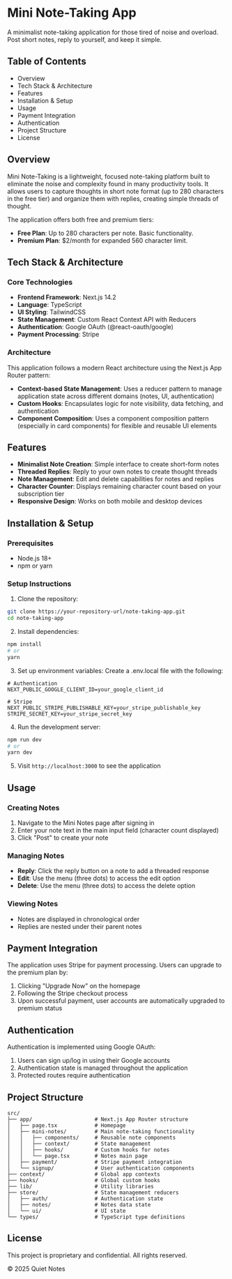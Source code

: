 # Mini Note-Taking App

A minimalist note-taking application for those tired of noise and overload. Post short notes, reply to yourself, and keep it simple.

## Table of Contents
- Overview
- Tech Stack & Architecture
- Features
- Installation & Setup
- Usage
- Payment Integration
- Authentication
- Project Structure
- License

## Overview

Mini Note-Taking is a lightweight, focused note-taking platform built to eliminate the noise and complexity found in many productivity tools. It allows users to capture thoughts in short note format (up to 280 characters in the free tier) and organize them with replies, creating simple threads of thought.

The application offers both free and premium tiers:
- **Free Plan**: Up to 280 characters per note. Basic functionality.
- **Premium Plan**: $2/month for expanded 560 character limit.

## Tech Stack & Architecture

### Core Technologies
- **Frontend Framework**: Next.js 14.2
- **Language**: TypeScript
- **UI Styling**: TailwindCSS
- **State Management**: Custom React Context API with Reducers
- **Authentication**: Google OAuth (@react-oauth/google)
- **Payment Processing**: Stripe

### Architecture

This application follows a modern React architecture using the Next.js App Router pattern:

- **Context-based State Management**: Uses a reducer pattern to manage application state across different domains (notes, UI, authentication)
- **Custom Hooks**: Encapsulates logic for note visibility, data fetching, and authentication
- **Component Composition**: Uses a component composition pattern (especially in card components) for flexible and reusable UI elements

## Features

- **Minimalist Note Creation**: Simple interface to create short-form notes
- **Threaded Replies**: Reply to your own notes to create thought threads
- **Note Management**: Edit and delete capabilities for notes and replies
- **Character Counter**: Displays remaining character count based on your subscription tier
- **Responsive Design**: Works on both mobile and desktop devices

## Installation & Setup

### Prerequisites
- Node.js 18+ 
- npm or yarn

### Setup Instructions

1. Clone the repository:
```bash
git clone https://your-repository-url/note-taking-app.git
cd note-taking-app
```

2. Install dependencies:
```bash
npm install
# or
yarn
```

3. Set up environment variables:
Create a .env.local file with the following:
```
# Authentication
NEXT_PUBLIC_GOOGLE_CLIENT_ID=your_google_client_id

# Stripe
NEXT_PUBLIC_STRIPE_PUBLISHABLE_KEY=your_stripe_publishable_key
STRIPE_SECRET_KEY=your_stripe_secret_key
```

4. Run the development server:
```bash
npm run dev
# or
yarn dev
```

5. Visit `http://localhost:3000` to see the application

## Usage

### Creating Notes
1. Navigate to the Mini Notes page after signing in
2. Enter your note text in the main input field (character count displayed)
3. Click "Post" to create your note

### Managing Notes
- **Reply**: Click the reply button on a note to add a threaded response
- **Edit**: Use the menu (three dots) to access the edit option
- **Delete**: Use the menu (three dots) to access the delete option

### Viewing Notes
- Notes are displayed in chronological order
- Replies are nested under their parent notes

## Payment Integration

The application uses Stripe for payment processing. Users can upgrade to the premium plan by:

1. Clicking "Upgrade Now" on the homepage
2. Following the Stripe checkout process
3. Upon successful payment, user accounts are automatically upgraded to premium status

## Authentication

Authentication is implemented using Google OAuth:

1. Users can sign up/log in using their Google accounts
2. Authentication state is managed throughout the application
3. Protected routes require authentication

## Project Structure

```
src/
├── app/                    # Next.js App Router structure
│   ├── page.tsx            # Homepage
│   ├── mini-notes/         # Main note-taking functionality
│   │   ├── components/     # Reusable note components
│   │   ├── context/        # State management
│   │   ├── hooks/          # Custom hooks for notes 
│   │   └── page.tsx        # Notes main page
│   ├── payment/            # Stripe payment integration
│   └── signup/             # User authentication components
├── context/                # Global app contexts
├── hooks/                  # Global custom hooks
├── lib/                    # Utility libraries
├── store/                  # State management reducers
│   ├── auth/               # Authentication state
│   ├── notes/              # Notes data state
│   └── ui/                 # UI state
└── types/                  # TypeScript type definitions
```

## License

This project is proprietary and confidential. All rights reserved.

© 2025 Quiet Notes
